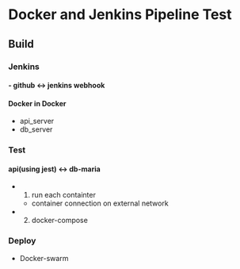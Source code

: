 # Docker and Jenkins Pipeline Test

## Build  
### Jenkins 
#### - github <-> jenkins webhook
#### Docker in Docker  
- api_server  
- db_server  

### Test
#### api(using jest) <-> db-maria  
- 1. run each containter  
  - container connection on external network
- 2. docker-compose

### Deploy
- Docker-swarm


